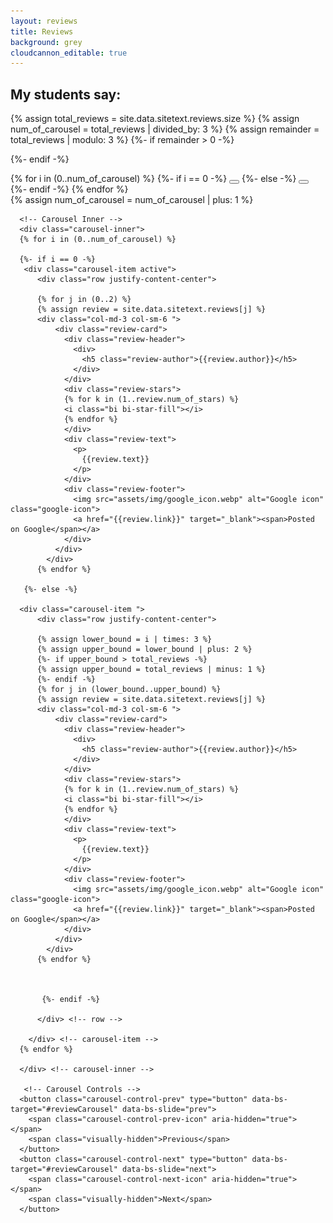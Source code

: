 ```yaml
---
layout: reviews
title: Reviews
background: grey
cloudcannon_editable: true
---
```


<section class="reviews-section py-5">
  <div class="container">
    <h2 class="text-center mb-4">My students say:</h2>
    
{% assign total_reviews = site.data.sitetext.reviews.size %}
{% assign num_of_carousel = total_reviews | divided_by: 3 %}
{% assign remainder = total_reviews | modulo: 3 %}
{%- if remainder > 0 -%}

{%- endif -%}

<div id="reviewCarousel" class="carousel slide" data-bs-ride="carousel">
      <!-- Carousel Indicators (the dots below) -->
      <div class="carousel-indicators">
      {% for i in (0..num_of_carousel) %}
       {%- if i == 0 -%}
       <button type="button" data-bs-target="#reviewCarousel" data-bs-slide-to="0" class="active" aria-current="true" ></button>
        {%- else -%}
        <button type="button" data-bs-target="#reviewCarousel" data-bs-slide-to="{{i}}" ></button>
        {%- endif -%}
      {% endfor %}
      </div>
      {% assign num_of_carousel = num_of_carousel | plus: 1 %}
      
      <!-- Carousel Inner -->
      <div class="carousel-inner">
      {% for i in (0..num_of_carousel) %}
      
      {%- if i == 0 -%}
       <div class="carousel-item active">
          <div class="row justify-content-center">
          
          {% for j in (0..2) %}
          {% assign review = site.data.sitetext.reviews[j] %}
          <div class="col-md-3 col-sm-6 ">
              <div class="review-card">
                <div class="review-header">
                  <div>
                    <h5 class="review-author">{{review.author}}</h5>
                  </div>
                </div>
                <div class="review-stars">
                {% for k in (1..review.num_of_stars) %}
                <i class="bi bi-star-fill"></i>
                {% endfor %}
                </div>
                <div class="review-text">
                  <p>
                    {{review.text}}
                  </p>
                </div>
                <div class="review-footer">
                  <img src="assets/img/google_icon.webp" alt="Google icon" class="google-icon">
                  <a href="{{review.link}}" target="_blank"><span>Posted on Google</span></a>
                </div>
              </div>
            </div>
          {% endfor %}
            
       {%- else -%}
      
      <div class="carousel-item ">
          <div class="row justify-content-center">
          
          {% assign lower_bound = i | times: 3 %}
          {% assign upper_bound = lower_bound | plus: 2 %}
          {%- if upper_bound > total_reviews -%}
          {% assign upper_bound = total_reviews | minus: 1 %}
          {%- endif -%}
          {% for j in (lower_bound..upper_bound) %}
          {% assign review = site.data.sitetext.reviews[j] %}
          <div class="col-md-3 col-sm-6 ">
              <div class="review-card">
                <div class="review-header">
                  <div>
                    <h5 class="review-author">{{review.author}}</h5>
                  </div>
                </div>
                <div class="review-stars">
                {% for k in (1..review.num_of_stars) %}
                <i class="bi bi-star-fill"></i>
                {% endfor %}
                </div>
                <div class="review-text">
                  <p>
                    {{review.text}}
                  </p>
                </div>
                <div class="review-footer">
                  <img src="assets/img/google_icon.webp" alt="Google icon" class="google-icon">
                  <a href="{{review.link}}" target="_blank"><span>Posted on Google</span></a>
                </div>
              </div>
            </div>
          {% endfor %}
          
          
          
           {%- endif -%}
           
          </div> <!-- row -->
       
        </div> <!-- carousel-item -->
      {% endfor %}
      
      </div> <!-- carousel-inner -->
      
       <!-- Carousel Controls -->
      <button class="carousel-control-prev" type="button" data-bs-target="#reviewCarousel" data-bs-slide="prev">
        <span class="carousel-control-prev-icon" aria-hidden="true"></span>
        <span class="visually-hidden">Previous</span>
      </button>
      <button class="carousel-control-next" type="button" data-bs-target="#reviewCarousel" data-bs-slide="next">
        <span class="carousel-control-next-icon" aria-hidden="true"></span>
        <span class="visually-hidden">Next</span>
      </button>
</div>

</div>
</section>